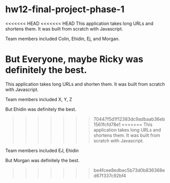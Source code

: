 # hw12-final-project-phase-1

<<<<<<< HEAD
<<<<<<< HEAD
This application takes long URLs and shortens them. It was built from scratch with Javascript.

Team members included Colin, Ehidin, Ej, and Morgan.

But Everyone, maybe Ricky was definitely the best.
=======
This application takes long URLs and shorten them. It was built from scratch with Javascript.

Team members included X, Y, Z

But Ehidin was definitely the best.
>>>>>>> 70447f5d1f12383dc9adbaab36eb1561fcfd78e1
=======
This application takes long URLs and shortens them. It was built from scratch with Javascript.


Team members included EJ, Ehidin

But Morgan was definitely the best.
>>>>>>> be4fcee8edbec5b73d0b836368ed67f337c92bf4
